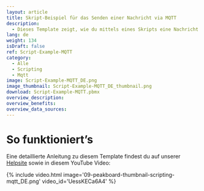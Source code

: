 ```yaml
---
layout: article
title: Skript-Beispiel für das Senden einer Nachricht via MQTT
description: 
  - Dieses Template zeigt, wie du mittels eines Skripts eine Nachricht über MQTT senden kannst.
lang: de
weight: 134
isDraft: false
ref: Script-Example-MQTT
category:
  - Alle
  - Scripting
  - Mqtt
image: Script-Example-MQTT_DE.png
image_thumbnail: Script-Example-MQTT_DE_thumbnail.png
download: Script-Example-MQTT.pbmx
overview_description:
overview_benefits:
overview_data_sources:
---
```



# So funktioniert’s
Eine detaillierte Anleitung zu diesem Template findest du auf unserer [Helpsite](https://help.peakboard.com/scripting/Script%20Templates/de-mqtt.html) sowie in diesem YouTube Video:

{% include video.html image='09-peakboard-thumbnail-scripting-mqtt_DE.png' video_id='UessKECa6A4' %}
